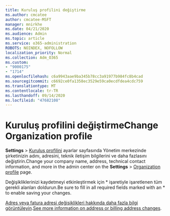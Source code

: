 ```yaml
---
title: Kuruluş profilini değiştirme
ms.author: cmcatee
author: cmcatee-MSFT
manager: mnirkhe
ms.date: 04/21/2020
ms.audience: Admin
ms.topic: article
ms.service: o365-administration
ROBOTS: NOINDEX, NOFOLLOW
localization_priority: Normal
ms.collection: Adm_O365
ms.custom:
- "9000175"
- "1714"
ms.openlocfilehash: c6a9943aae9ba345b78cc3a91977b984fc8b4cad
ms.sourcegitcommit: c6692ce0fa1358ec3529e59ca0ecdfdea4cdc759
ms.translationtype: MT
ms.contentlocale: tr-TR
ms.lasthandoff: 09/14/2020
ms.locfileid: "47682108"
---
```

# <a name="change-organization-profile"></a><span data-ttu-id="80bbc-102">Kuruluş profilini değiştirme</span><span class="sxs-lookup"><span data-stu-id="80bbc-102">Change Organization profile</span></span>

<span data-ttu-id="80bbc-103">**Settings**  >  [Kuruluş profilini](https://go.microsoft.com/fwlink/p/?linkid=2067339) ayarlar sayfasında Yönetim merkezinde şirketinizin adını, adresini, teknik iletişim bilgilerini ve daha fazlasını değiştirin.</span><span class="sxs-lookup"><span data-stu-id="80bbc-103">Change your company name, address, technical contact information, and more in the admin center on the **Settings** > [Organization profile](https://go.microsoft.com/fwlink/p/?linkid=2067339) page.</span></span>

<span data-ttu-id="80bbc-104">Değişikliklerinizi kaydetmeyi etkinleştirmek için \* işaretiyle işaretlenen tüm gerekli alanları doldurun.</span><span class="sxs-lookup"><span data-stu-id="80bbc-104">Be sure to fill in all required fields marked with an \* to enable saving your changes.</span></span>

<span data-ttu-id="80bbc-105">[Adres veya fatura adresi değişiklikleri hakkında daha fazla bilgi görüntüleyin](https://docs.microsoft.com/microsoft-365/admin/manage/change-address-contact-and-more).</span><span class="sxs-lookup"><span data-stu-id="80bbc-105">[See more information on address or billing address changes](https://docs.microsoft.com/microsoft-365/admin/manage/change-address-contact-and-more).</span></span>
